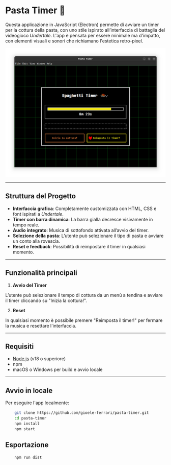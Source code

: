 # Pasta Timer 🍝

Questa applicazione in JavaScript (Electron) permette di avviare un timer per la cottura della pasta, con uno stile ispirato all’interfaccia di battaglia del videogioco *Undertale*. L'app è pensata per essere minimale ma d'impatto, con elementi visuali e sonori che richiamano l'estetica retro-pixel.

![screenshot](./src/images/readme_image_1.png)

---

## Struttura del Progetto

- **Interfaccia grafica**: Completamente customizzata con HTML, CSS e font ispirati a *Undertale*.
- **Timer con barra dinamica**: La barra gialla decresce visivamente in tempo reale.
- **Audio integrato**: Musica di sottofondo attivata all’avvio del timer.
- **Selezione della pasta**: L’utente può selezionare il tipo di pasta e avviare un conto alla rovescia.
- **Reset e feedback**: Possibilità di reimpostare il timer in qualsiasi momento.

---

## Funzionalità principali

1. **Avvio del Timer**

L’utente può selezionare il tempo di cottura da un menù a tendina e avviare il timer cliccando su "Inizia la cottura!".

2. **Reset**

In qualsiasi momento è possibile premere "Reimposta il timer!" per fermare la musica e resettare l'interfaccia.

---

## Requisiti

- [Node.js](https://nodejs.org/) (v18 o superiore)
- npm
- macOS o Windows per build e avvio locale

---

## Avvio in locale

Per eseguire l'app localmente:

```bash
    git clone https://github.com/gioele-ferrari/pasta-timer.git
    cd pasta-timer
    npm install
    npm start
```

## Esportazione

```bash
    npm run dist
```
